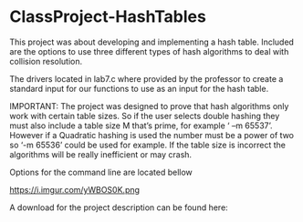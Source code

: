 # ClassProject-HashTables
This project was about developing and implementing a hash table. Included are the options to use three different types of hash algorithms to deal with collision resolution. 

The drivers located in lab7.c where provided by the professor to create a standard input for our functions to use as an input for the hash table.

IMPORTANT: The project was designed to prove that hash algorithms only work with certain table sizes. So if the user selects double hashing they must also include a table size M that’s prime, for example ‘ –m 65537’. However if a Quadratic hashing is used the number must be a power of two so ‘-m 65536’ could be used for example. If the table size is incorrect the algorithms will be really inefficient or may crash. 

Options for the command line are located bellow

https://i.imgur.com/yWBOS0K.png

A download for the project description can be found here:

